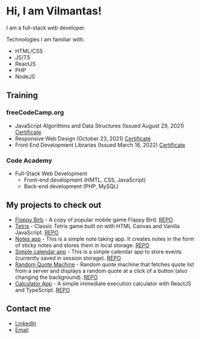 # Hi, I am Vilmantas!

I am a full-stack web developer.
<!---
I come from Mechanical Engineering / Mechatronics / Manufacturing background
--->
Technologies I am familiar with:
- HTML/CSS
- JS/TS
- ReactJS
- PHP
- NodeJS

## Training

### freeCodeCamp.org

- JavaScript Algorithms and Data Structures (Issued August 29, 2021) [Certificate](https://www.freecodecamp.org/certification/vilmis04/responsive-web-design)
- Responsive Web Design (October 23, 2021) [Certificate](https://www.freecodecamp.org/certification/vilmis04/responsive-web-design)
- Front End Development Libraries (Issued March 16, 2022) [Certificate](https://freecodecamp.org/certification/vilmis04/front-end-development-libraries)

### Code Academy

- Full-Stack Web Development
  - Front-end development (HMTL, CSS, JavaScript)
  - Back-end development (PHP, MySQL)

## My projects to check out

 - [Floppy Birb](https://vilmis04.github.io/Floppy-Birb/) - A copy of popular mobile game Flappy Bird. [REPO](https://github.com/vilmis04/Floppy-Birb)
 - [Tetris](https://tetris.vilmantas.dev) - Classic Tetris game built on with HTML Canvas and Vanilla JavaScript. [REPO](https://github.com/vilmis04/Tetris)
 - [Notes app](https://vilmis04.github.io/Notes-app/) - This is a simple note taking app. It creates notes in the form of sticky notes and stores them in local storage. [REPO](https://github.com/vilmis04/Notes-app)
 - [Simple calendar app](https://vilmis04.github.io/Simple-calendar-app/) - This is a simple calendar app to store events (currently saved in session storage). [REPO](https://github.com/vilmis04/Simple-calendar-app)
 - [Random Quote Machine](https://vilmis04.github.io/random-quote-machine/) - Random quote machine that fetches quote list from a server and displays a random quote at a click of a button (also changing the background). [REPO](https://github.com/vilmis04/random-quote-machine)
 - [Calculator App](https://jolly-saha-21f5d4.netlify.app) - A simple immediate execution calculator with ReactJS and TypeScript. [REPO](https://github.com/vilmis04/calculator-app)
 

## Contact me

- [LinkedIn](https://www.linkedin.com/in/vilmantas-sudaris-63567586/)
- [Email](mailto:vilmantas.sudaris@gmail.com)

<!---
- 👋 Hi, I’m @vilmis04
- 👀 I’m interested in ...
- 🌱 I’m currently learning ...
- 💞️ I’m looking to collaborate on ...
- 📫 How to reach me ...
--->
<!---
vilmis04/vilmis04 is a ✨ special ✨ repository because its `README.md` (this file) appears on your GitHub profile.
You can click the Preview link to take a look at your changes.
--->
